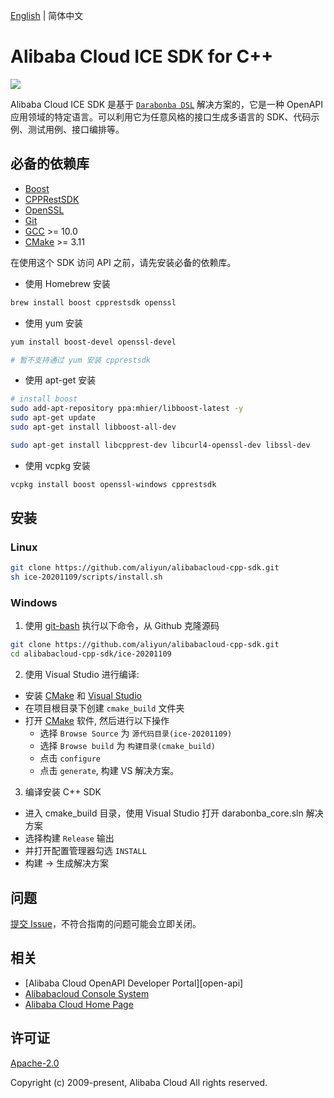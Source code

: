 [English](/README.md) | 简体中文


# Alibaba Cloud ICE SDK for C++

![](https://aliyunsdk-pages.alicdn.com/icons/AlibabaCloud.svg)

Alibaba Cloud ICE SDK 是基于 [`Darabonba DSL`](https://github.com/aliyun/darabonba) 解决方案的，它是一种 OpenAPI 应用领域的特定语言。可以利用它为任意风格的接口生成多语言的 SDK、代码示例、测试用例、接口编排等。

## 必备的依赖库

- [Boost](https://www.boost.org/users/download/)
- [CPPRestSDK](https://github.com/microsoft/cpprestsdk/releases)
- [OpenSSL](https://www.openssl.org/source/)
- [Git](https://git-scm.com/)
- [GCC](https://gcc.gnu.org/) >= 10.0
- [CMake](https://cmake.org/) >= 3.11

在使用这个 SDK 访问 API 之前，请先安装必备的依赖库。

- 使用 Homebrew 安装

```bash
brew install boost cpprestsdk openssl
```

- 使用 yum 安装

```bash
yum install boost-devel openssl-devel

# 暂不支持通过 yum 安装 cpprestsdk
```

- 使用 apt-get 安装

```bash
# install boost
sudo add-apt-repository ppa:mhier/libboost-latest -y
sudo apt-get update
sudo apt-get install libboost-all-dev

sudo apt-get install libcpprest-dev libcurl4-openssl-dev libssl-dev
```

- 使用 vcpkg 安装

```bash
vcpkg install boost openssl-windows cpprestsdk
```

## 安装

### Linux

```bash
git clone https://github.com/aliyun/alibabacloud-cpp-sdk.git
sh ice-20201109/scripts/install.sh
```

### Windows

1. 使用 [git-bash](https://git-scm.com/downloads) 执行以下命令，从 Github 克隆源码

  ```bash
  git clone https://github.com/aliyun/alibabacloud-cpp-sdk.git
  cd alibabacloud-cpp-sdk/ice-20201109
  ```
2. 使用 Visual Studio 进行编译:
  * 安装 [CMake](https://cmake.org/download/) 和 [Visual Studio](https://visualstudio.microsoft.com/zh-hans/)
  * 在项目根目录下创建 `cmake_build` 文件夹
  * 打开 [CMake](https://cmake.org/download/) 软件, 然后进行以下操作
    * 选择 `Browse Source` 为 `源代码目录(ice-20201109)`
    * 选择 `Browse build` 为 `构建目录(cmake_build)`
    * 点击 `configure`
    * 点击 `generate`, 构建 VS 解决方案。

3. 编译安装 C++ SDK
  * 进入 cmake_build 目录，使用 Visual Studio 打开 darabonba_core.sln 解决方案
  * 选择构建 `Release` 输出
  * 并打开配置管理器勾选 `INSTALL`
  * 构建 -> 生成解决方案

## 问题

[提交 Issue](https://github.com/aliyun/alibabacloud-cpp-sdk/issues/new/choose)，不符合指南的问题可能会立即关闭。

## 相关

* [Alibaba Cloud OpenAPI Developer Portal][open-api]
* [Alibabacloud Console System][console]
* [Alibaba Cloud Home Page][aliyun]

## 许可证

[Apache-2.0](/LICENSE.md)

Copyright (c) 2009-present, Alibaba Cloud All rights reserved.

[OpenAPI 开发者门户]: https://next.api.aliyun.com
[latest-release]: https://github.com/aliyun/alibabacloud-cpp-sdk/releases
[console]: https://home.console.aliyun.com
[aliyun]: https://www.aliyun.com
